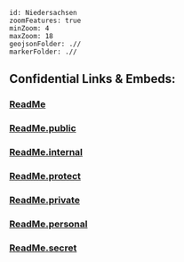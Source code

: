 
```leaflet
id: Niedersachsen
zoomFeatures: true 
minZoom: 4 
maxZoom: 18
geojsonFolder: .//
markerFolder: .//
```


## Confidential Links & Embeds: 

### [ReadMe](/_Standards/Earth/Continent/Europe/Europe~South/Kosovo/ReadMe.md) 

### [ReadMe.public](/_public/Earth/Continent/Europe/Europe~South/Kosovo/ReadMe.public.md) 

### [ReadMe.internal](/_internal/Earth/Continent/Europe/Europe~South/Kosovo/ReadMe.internal.md) 

### [ReadMe.protect](/_protect/Earth/Continent/Europe/Europe~South/Kosovo/ReadMe.protect.md) 

### [ReadMe.private](/_private/Earth/Continent/Europe/Europe~South/Kosovo/ReadMe.private.md) 

### [ReadMe.personal](/_personal/Earth/Continent/Europe/Europe~South/Kosovo/ReadMe.personal.md) 

### [ReadMe.secret](/_secret/Earth/Continent/Europe/Europe~South/Kosovo/ReadMe.secret.md)

